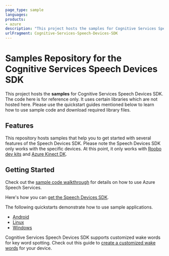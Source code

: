 ```yaml
---
page_type: sample
languages:
products:
- azure
description: "This project hosts the samples for Cognitive Services Speech Devices SDK."
urlFragment: Cognitive-Services-Speech-Devices-SDK
---
```


# Samples Repository for the Cognitive Services Speech Devices SDK

This project hosts the **samples** for Cognitive Services Speech Devices SDK. The code here is for reference only. It uses certain libraries which are not hosted here. Please use the quickstart guides mentioned below to learn how to use sample code and download required library files.

## Features

This repository hosts samples that help you to get started with several features of the Speech Devices SDK. Please note the Speech Devices SDK only works with the specific devices. At this point, it only works with [Roobo dev kits](http://ddk.roobo.com/) and [Azure Kinect DK](https://azure.microsoft.com/en-us/services/kinect-dk/).

## Getting Started

Check out the [sample code walkthrough](https://github.com/Azure-Samples/Cognitive-Services-Speech-Devices-SDK/blob/master/Samples/Android/Speech%20Devices%20SDK%20Starter%20App/Sample_Code_Walkthrough.md) for details on how to use Azure Speech Services.

Here's how you can [get the Speech Devices SDK](https://aka.ms/sdsdk-get).

The following quickstarts demonstrate how to use sample applications.

* [Android](https://docs.microsoft.com/en-us/azure/cognitive-services/Speech-Service/speech-devices-sdk-android-quickstart)
* [Linux](https://docs.microsoft.com/en-us/azure/cognitive-services/Speech-Service/speech-devices-sdk-linux-quickstart)
* [Windows](https://docs.microsoft.com/en-us/azure/cognitive-services/Speech-Service/speech-devices-sdk-windows-quickstart)

Cognitive Services Speech Devices SDK supports customized wake words for key word spotting. Check out this guide to [create a customized wake words](https://aka.ms/sdsdk-kws) for your device.
